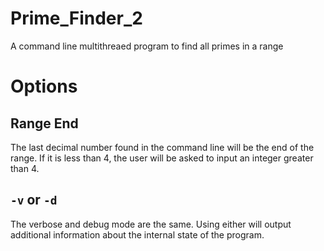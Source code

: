 # Prime_Finder_2
A command line multithreaed program to find all primes in a range
# Options
## Range End
The last decimal number found in the command line will be the end of the range.
If it is less than 4, the user will be asked to input an integer greater than 4.
## `-v` or `-d`
The verbose and debug mode are the same. 
Using either will output additional information about the internal state of the program.
